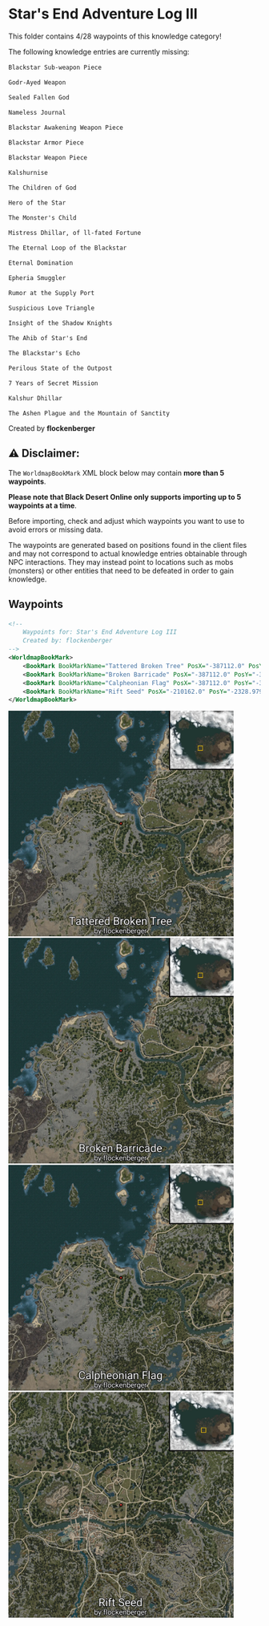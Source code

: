 # Star's End Adventure Log III

This folder contains 4/28 waypoints of this knowledge category!

The following knowledge entries are currently missing: 

```
Blackstar Sub-weapon Piece
```

```
Godr-Ayed Weapon
```

```
Sealed Fallen God
```

```
Nameless Journal
```

```
Blackstar Awakening Weapon Piece
```

```
Blackstar Armor Piece
```

```
Blackstar Weapon Piece
```

```
Kalshurnise
```

```
The Children of God
```

```
Hero of the Star
```

```
The Monster's Child
```

```
Mistress Dhillar, of ll-fated Fortune
```

```
The Eternal Loop of the Blackstar
```

```
Eternal Domination
```

```
Epheria Smuggler
```

```
Rumor at the Supply Port
```

```
Suspicious Love Triangle
```

```
Insight of the Shadow Knights
```

```
The Ahib of Star's End
```

```
The Blackstar's Echo
```

```
Perilous State of the Outpost
```

```
7 Years of Secret Mission
```

```
Kalshur Dhillar
```

```
The Ashen Plague and the Mountain of Sanctity
```


Created by **flockenberger**

## ⚠️ Disclaimer:
The `WorldmapBookMark` XML block below may contain **more than 5 waypoints**.

**Please note that Black Desert Online only supports importing up to 5 waypoints at a time**.

Before importing, check and adjust which waypoints you want to use to avoid errors or missing data.

The waypoints are generated based on positions found in the client files and may not correspond to actual knowledge entries obtainable through NPC interactions.
They may instead point to locations such as mobs (monsters) or other entities that need to be defeated in order to gain knowledge.

## Waypoints
```xml
<!--
    Waypoints for: Star's End Adventure Log III
    Created by: flockenberger
-->
<WorldmapBookMark>
    <BookMark BookMarkName="Tattered Broken Tree" PosX="-387112.0" PosY="-3259.669921875" PosZ="-1502.1199951171875" />
    <BookMark BookMarkName="Broken Barricade" PosX="-387112.0" PosY="-3259.669921875" PosZ="-1502.1199951171875" />
    <BookMark BookMarkName="Calpheonian Flag" PosX="-387112.0" PosY="-3259.669921875" PosZ="-1502.1199951171875" />
    <BookMark BookMarkName="Rift Seed" PosX="-210162.0" PosY="-2328.97998046875" PosZ="-33435.30078125" />
</WorldmapBookMark>
```

<img src="./Star's End Adventure Log III_Tattered Broken Tree_Preview.webp" width="450"/> <img src="./Star's End Adventure Log III_Broken Barricade_Preview.webp" width="450"/> <img src="./Star's End Adventure Log III_Calpheonian Flag_Preview.webp" width="450"/> <img src="./Star's End Adventure Log III_Rift Seed_Preview.webp" width="450"/> 